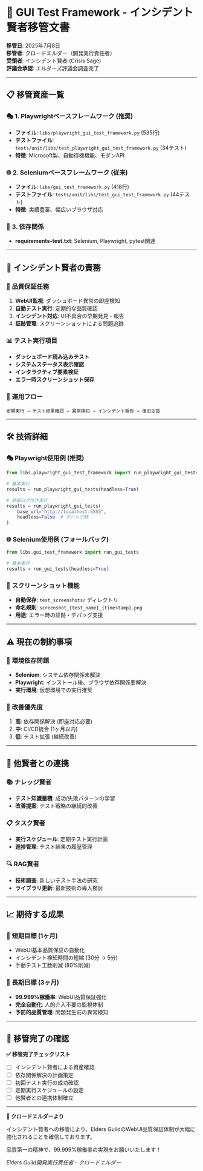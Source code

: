# 🚨 GUI Test Framework - インシデント賢者移管文書

**移管日**: 2025年7月8日  
**移管者**: クロードエルダー（開発実行責任者）  
**受領者**: インシデント賢者 (Crisis Sage)  
**評議会承認**: エルダーズ評議会調査完了

---

## 📋 **移管資産一覧**

### 🎭 **1. Playwrightベースフレームワーク** (推奨)
- **ファイル**: `libs/playwright_gui_test_framework.py` (535行)
- **テストファイル**: `tests/unit/libs/test_playwright_gui_test_framework.py` (34テスト)
- **特徴**: Microsoft製、自動待機機能、モダンAPI

### 🌐 **2. Seleniumベースフレームワーク** (従来)
- **ファイル**: `libs/gui_test_framework.py` (418行)  
- **テストファイル**: `tests/unit/libs/test_gui_test_framework.py` (44テスト)
- **特徴**: 実績豊富、幅広いブラウザ対応

### 🔧 **3. 依存関係**
- **requirements-test.txt**: Selenium, Playwright, pytest関連

---

## 🎯 **インシデント賢者の責務**

### 🚨 **品質保証任務**
1. **WebUI監視**: ダッシュボード異常の即座検知
2. **自動テスト実行**: 定期的な品質確認
3. **インシデント対応**: UI不具合の早期発見・報告
4. **証跡管理**: スクリーンショットによる問題追跡

### 📊 **テスト実行項目**
- **ダッシュボード読み込みテスト**
- **システムステータス表示確認** 
- **インタラクティブ要素検証**
- **エラー時スクリーンショット保存**

### 🔄 **運用フロー**
```
定期実行 → テスト結果確認 → 異常検知 → インシデント報告 → 復旧支援
```

---

## 🛠️ **技術詳細**

### 🎭 **Playwright使用例** (推奨)
```python
from libs.playwright_gui_test_framework import run_playwright_gui_tests

# 基本実行
results = run_playwright_gui_tests(headless=True)

# 詳細ログ付き実行
results = run_playwright_gui_tests(
    base_url="http://localhost:5555",
    headless=False  # デバッグ時
)
```

### 🌐 **Selenium使用例** (フォールバック)
```python
from libs.gui_test_framework import run_gui_tests

# 基本実行
results = run_gui_tests(headless=True)
```

### 📸 **スクリーンショット機能**
- **自動保存**: `test_screenshots/` ディレクトリ
- **命名規則**: `screenshot_{test_name}_{timestamp}.png`
- **用途**: エラー時の証跡・デバッグ支援

---

## ⚠️ **現在の制約事項**

### 🔧 **環境依存問題**
- **Selenium**: システム依存関係未解決
- **Playwright**: インストール後、ブラウザ依存関係要解決
- **実行環境**: 仮想環境での実行推奨

### 🎯 **改善優先度**
1. **高**: 依存関係解決 (即座対応必要)
2. **中**: CI/CD統合 (1ヶ月以内)
3. **低**: テスト拡張 (継続改善)

---

## 🤝 **他賢者との連携**

### 📚 **ナレッジ賢者**
- **テスト知識蓄積**: 成功/失敗パターンの学習
- **改善提案**: テスト戦略の継続的改善

### 📋 **タスク賢者** 
- **実行スケジュール**: 定期テスト実行計画
- **進捗管理**: テスト結果の履歴管理

### 🔍 **RAG賢者**
- **技術調査**: 新しいテスト手法の研究
- **ライブラリ更新**: 最新技術の導入検討

---

## 📈 **期待する成果**

### 🎯 **短期目標** (1ヶ月)
- WebUI基本品質保証の自動化
- インシデント検知時間の短縮 (30分 → 5分)
- 手動テスト工数削減 (80%削減)

### 🚀 **長期目標** (3ヶ月)
- **99.999%稼働率**: WebUI品質保証強化
- **完全自動化**: 人的介入不要の監視体制
- **予防的品質管理**: 問題発生前の異常検知

---

## 🙏 **移管完了の確認**

**✅ 移管完了チェックリスト**
- [ ] インシデント賢者による資産確認
- [ ] 依存関係解決の計画策定  
- [ ] 初回テスト実行の成功確認
- [ ] 定期実行スケジュールの設定
- [ ] 他賢者との連携体制確立

---

**🤖 クロードエルダーより**

インシデント賢者への移管により、Elders GuildのWebUI品質保証体制が大幅に強化されることを確信しております。

品質第一の精神で、99.999%稼働率の実現をお願いいたします！

*Elders Guild開発実行責任者 - クロードエルダー*